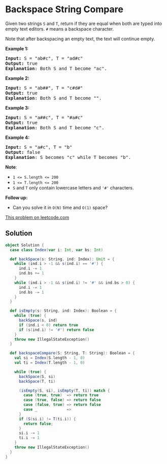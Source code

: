 # Backspace String Compare

<p>
Given two&nbsp;strings&nbsp;<code>S</code>&nbsp;and <code>T</code>,&nbsp;return
if they are equal when both are typed into empty text editors. <code>#</code>
means a backspace character.
</p>

<p>
Note that after&nbsp;backspacing an empty text, the text will continue empty.
</p>

<p><strong>Example 1:</strong></p>
<pre>
<strong>Input: </strong>S = &quot;ab#c&quot;, T = &quot;ad#c&quot;
<strong>Output: </strong>true
<strong>Explanation</strong>: Both S and T become &quot;ac&quot;.
</pre>

<p><strong>Example 2:</strong></p>
<pre>
<strong>Input: </strong>S = &quot;ab##&quot;, T = &quot;c#d#&quot;
<strong>Output: </strong>true
<strong>Explanation</strong>: Both S and T become &quot;&quot;.
</pre>

<p><strong>Example 3:</strong></p>
<pre>
<strong>Input: </strong>S = &quot;a##c&quot;, T = &quot;#a#c&quot;
<strong>Output: </strong>true
<strong>Explanation</strong>: Both S and T become &quot;c&quot;.
</pre>

<p><strong>Example 4:</strong></p>
<pre>
<strong>Input: </strong>S = &quot;a#c&quot;, T = &quot;b&quot;
<strong>Output: </strong>false
<strong>Explanation</strong>: S becomes &quot;c&quot; while T becomes &quot;b&quot;.
</pre>

<p><span><strong>Note</strong>:</span></p>
<ul>
<li><code><span>1 &lt;= S.length &lt;= 200</span></code></li>
<li><code><span>1 &lt;= T.length &lt;= 200</span></code></li>
<li><span><code>S</code>&nbsp;and <code>T</code> only
contain&nbsp;lowercase letters and <code>&#39;#&#39;</code>
characters.</span></li>
</ul>
<p><strong>Follow up:</strong></p>
<ul>
<li>Can you solve it in <code>O(N)</code> time and <code>O(1)</code> space?</li>
</ul>

[This problem on leetcode.com](https://leetcode.com/problems/backspace-string-compare/)

## Solution

```scala
object Solution {
  case class Index(var i: Int, var bs: Int)

  def backSpace(s: String, ind: Index): Unit = {
    while (ind.i > -1 && s(ind.i) == '#') {
      ind.i -= 1
      ind.bs += 1
    }
    while (ind.i > -1 && s(ind.i) != '#' && ind.bs > 0) {
      ind.i -= 1
      ind.bs -= 1
    }
  }

  def isEmpty(s: String, ind: Index): Boolean = {
    while (true) {
      backSpace(s, ind)
      if (ind.i < 0) return true
      if (s(ind.i) != '#') return false
    }
    throw new IllegalStateException()
  }

  def backspaceCompare(S: String, T: String): Boolean = {
    val si = Index(S.length - 1, 0)
    val ti = Index(T.length - 1, 0)

    while (true) {
      backSpace(S, si)
      backSpace(T, ti)

      (isEmpty(S, si), isEmpty(T, ti)) match {
        case (true, true)  => return true
        case (true, false) => return false
        case (false, true) => return false
        case _             =>
      }
      if (S(si.i) != T(ti.i)) {
        return false;
      }
      si.i -= 1
      ti.i -= 1
    }
    throw new IllegalStateException()
  }
}
```
